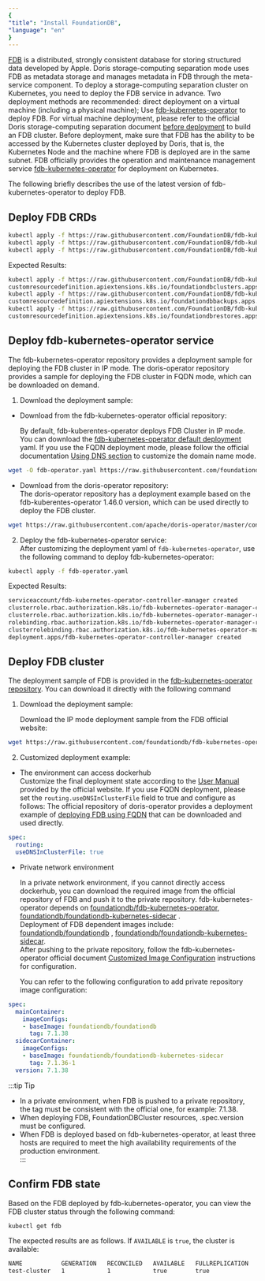 ```yaml
---
{
"title": "Install FoundationDB",
"language": "en"
}
---
```


<!-- 
Licensed to the Apache Software Foundation (ASF) under one
or more contributor license agreements.  See the NOTICE file
distributed with this work for additional information
regarding copyright ownership.  The ASF licenses this file
to you under the Apache License, Version 2.0 (the
"License"); you may not use this file except in compliance
with the License.  You may obtain a copy of the License at

  http://www.apache.org/licenses/LICENSE-2.0

Unless required by applicable law or agreed to in writing,
software distributed under the License is distributed on an
"AS IS" BASIS, WITHOUT WARRANTIES OR CONDITIONS OF ANY
KIND, either express or implied.  See the License for the
specific language governing permissions and limitations
under the License.
-->

[FDB](https://apple.github.io/foundationdb/#overview) is a distributed, strongly consistent database for storing structured data developed by Apple. Doris storage-computing separation mode uses FDB as metadata storage and manages metadata in FDB through the meta-service component. To deploy a storage-computing separation cluster on Kubernetes, you need to deploy the FDB service in advance. Two deployment methods are recommended: direct deployment on a virtual machine (including a physical machine); Use [fdb-kubernetes-operator](https://github.com/FoundationDB/fdb-kubernetes-operator) to deploy FDB.
For virtual machine deployment, please refer to the official Doris storage-computing separation document [before deployment](../../../../compute-storage-decoupled/before-deployment.md) to build an FDB cluster. Before deployment, make sure that FDB has the ability to be accessed by the Kubernetes cluster deployed by Doris, that is, the Kubernetes Node and the machine where FDB is deployed are in the same subnet. FDB officially provides the operation and maintenance management service [fdb-kubernetes-operator](https://github.com/FoundationDB/fdb-kubernetes-operator) for deployment on Kubernetes.

The following briefly describes the use of the latest version of fdb-kubernetes-operator to deploy FDB.

## Deploy FDB CRDs

```bash
kubectl apply -f https://raw.githubusercontent.com/FoundationDB/fdb-kubernetes-operator/main/config/crd/bases/apps.foundationdb.org_foundationdbclusters.yaml
kubectl apply -f https://raw.githubusercontent.com/FoundationDB/fdb-kubernetes-operator/main/config/crd/bases/apps.foundationdb.org_foundationdbbackups.yaml
kubectl apply -f https://raw.githubusercontent.com/FoundationDB/fdb-kubernetes-operator/main/config/crd/bases/apps.foundationdb.org_foundationdbrestores.yaml
```

Expected Results:

```bash
kubectl apply -f https://raw.githubusercontent.com/FoundationDB/fdb-kubernetes-operator/main/config/crd/bases/apps.foundationdb.org_foundationdbclusters.yaml
customresourcedefinition.apiextensions.k8s.io/foundationdbclusters.apps.foundationdb.org created
kubectl apply -f https://raw.githubusercontent.com/FoundationDB/fdb-kubernetes-operator/main/config/crd/bases/apps.foundationdb.org_foundationdbbackups.yaml
customresourcedefinition.apiextensions.k8s.io/foundationdbbackups.apps.foundationdb.org created
kubectl apply -f https://raw.githubusercontent.com/FoundationDB/fdb-kubernetes-operator/main/config/crd/bases/apps.foundationdb.org_foundationdbrestores.yaml
customresourcedefinition.apiextensions.k8s.io/foundationdbrestores.apps.foundationdb.org created
```

## Deploy fdb-kubernetes-operator service

The fdb-kubernetes-operator repository provides a deployment sample for deploying the FDB cluster in IP mode. The doris-operator repository provides a sample for deploying the FDB cluster in FQDN mode, which can be downloaded on demand.

1. Download the deployment sample:

- Download from the fdb-kubernetes-operator official repository:

  By default, fdb-kuberentes-operator deploys FDB Cluster in IP mode. You can download the [fdb-kubernetes-operator default deployment](https://raw.githubusercontent.com/foundationdb/fdb-kubernetes-operator/main/config/samples/deployment.yaml) yaml. If you use the FQDN deployment mode, please follow the official documentation [Using DNS section](https://github.com/FoundationDB/fdb-kubernetes-operator/blob/main/docs/manual/customization.md#using-dns) to customize the domain name mode.

```bash
wget -O fdb-operator.yaml https://raw.githubusercontent.com/foundationdb/fdb-kubernetes-operator/main/config/samples/deployment.yaml
```

- Download from the doris-operator repository:  
  The doris-operator repository has a deployment example based on the fdb-kuberentes-operator 1.46.0 version, which can be used directly to deploy the FDB cluster.

```bash
wget https://raw.githubusercontent.com/apache/doris-operator/master/config/operator/fdb-operator.yaml
```

2. Deploy the fdb-kubernetes-operator service:   
   After customizing the deployment yaml of `fdb-kubernetes-operator`, use the following command to deploy fdb-kubernetes-operator:

```bash
kubectl apply -f fdb-operator.yaml
```

Expected Results:

```bash
serviceaccount/fdb-kubernetes-operator-controller-manager created
clusterrole.rbac.authorization.k8s.io/fdb-kubernetes-operator-manager-clusterrole created
clusterrole.rbac.authorization.k8s.io/fdb-kubernetes-operator-manager-role created
rolebinding.rbac.authorization.k8s.io/fdb-kubernetes-operator-manager-rolebinding created
clusterrolebinding.rbac.authorization.k8s.io/fdb-kubernetes-operator-manager-clusterrolebinding created
deployment.apps/fdb-kubernetes-operator-controller-manager created
```

## Deploy FDB cluster

The deployment sample of FDB is provided in the [fdb-kubernetes-operator repository](https://github.com/FoundationDB/fdb-kubernetes-operator/blob/main/config/samples/cluster.yaml). You can download it directly with the following command

1. Download the deployment sample:

   Download the IP mode deployment sample from the FDB official website:

```bash
wget https://raw.githubusercontent.com/foundationdb/fdb-kubernetes-operator/main/config/samples/cluster.yaml
```

2. Customized deployment example:

- The environment can access dockerhub  
  Customize the final deployment state according to the [User Manual](https://github.com/FoundationDB/fdb-kubernetes-operator/blob/main/docs/manual/index.md) provided by the official website. If you use FQDN deployment, please set the `routing.useDNSInClusterFile` field to true and configure as follows:
  The official repository of doris-operator provides a deployment example of [deploying FDB using FQDN](https://github.com/apache/doris-operator/blob/master/doc/examples/disaggregated/fdb/cluster.yaml) that can be downloaded and used directly.

```yaml
spec:
  routing:
  useDNSInClusterFile: true
```

- Private network environment

  In a private network environment, if you cannot directly access dockerhub, you can download the required image from the official repository of FDB and push it to the private repository. fdb-kubernetes-operator depends on [foundationdb/fdb-kubernetes-operator](https://hub.docker.com/r/foundationdb/fdb-kubernetes-operator), [foundationdb/foundationdb-kubernetes-sidecar](https://hub.docker.com/r/foundationdb/foundationdb-kubernetes-sidecar) .  
  Deployment of FDB dependent images include: [foundationdb/foundationdb](https://hub.docker.com/r/foundationdb/foundationdb) , [foundationdb/foundationdb-kubernetes-sidecar](https://hub.docker.com/r/foundationdb/foundationdb-kubernetes-sidecar).  
  After pushing to the private repository, follow the fdb-kubernetes-operator official document [Customized Image Configuration](https://github.com/FoundationDB/fdb-kubernetes-operator/blob/main/docs/manual/customization.md#customizing-the-foundationdb-image) instructions for configuration.  

  You can refer to the following configuration to add private repository image configuration:

```yaml
spec:
  mainContainer:
    imageConfigs:
    - baseImage: foundationdb/foundationdb
      tag: 7.1.38
  sidecarContainer:
    imageConfigs:
    - baseImage: foundationdb/foundationdb-kubernetes-sidecar
      tag: 7.1.36-1
  version: 7.1.38
```

:::tip Tip
- In a private environment, when FDB is pushed to a private repository, the tag must be consistent with the official one, for example: 7.1.38.
- When deploying FDB, FoundationDBCluster resources, .spec.version must be configured.
- When FDB is deployed based on fdb-kubernetes-operator, at least three hosts are required to meet the high availability requirements of the production environment.  
:::

## Confirm FDB state  

Based on the FDB deployed by fdb-kubernetes-operator, you can view the FDB cluster status through the following command:

```bash
kubectl get fdb
```

The expected results are as follows. If `AVAILABLE` is `true`, the cluster is available:

```bash
NAME           GENERATION   RECONCILED   AVAILABLE   FULLREPLICATION   VERSION   AGE
test-cluster   1            1            true        true              7.1.26    13m
```
